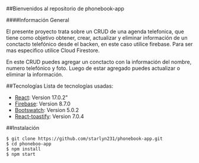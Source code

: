 ##Bienvenidos al repositorio de phonebook-app

####Información General 

El presente proyecto trata sobre un CRUD de una agenda telefonica, que tiene como objetivo obtener, crear, actualizar y eliminar información de un conctacto telefónico desde el backen, en este caso utilice firebase. Para ser mas especifico utilice Cloud Firestore.

En este CRUD puedes agregar un conctacto con la información del nombre, numero telefónico y foto. Luego de estar agregado puedes actualizar o eliminar la  información.

##Tecnologías 
 Lista de tecnologías usadas:


* [React](https://es.reactjs.org/): Version 17.0.2" 
* [Firebase](https://example.com): Version 8.7.0
* [Bootswatch](https://bootswatch.com/): Version  5.0.2
* [React-toastify](https://github.com/fkhadra/react-toastify): Version 7.0.4


##Instalación
```
$ git clone https://github.com/starlyn231/phonebook-app.git
$ cd phoneboo-app
$ npm install
$ npm start
```
